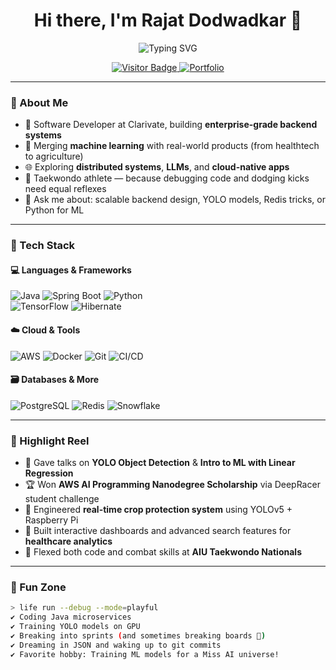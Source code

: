 <h1 align="center">Hi there, I'm Rajat Dodwadkar 👋</h1>

<p align="center">
  <img src="https://readme-typing-svg.herokuapp.com?font=Fira+Code&weight=600&size=22&pause=1000&color=36BCF7&width=550&lines=Backend+Engineer+%7C+ML+Practitioner+%7C+Cloud+Native+Dev+%7C+Tech+Speaker" alt="Typing SVG" />
</p>

<p align="center">
  <a href="https://github.com/RajatDodwadkar">
    <img src="https://visitor-badge.laobi.icu/badge?page_id=RajatDodwadkar" alt="Visitor Badge" />
  </a>
  <a href="https://rajatdodwadkar.github.io/">
    <img src="https://img.shields.io/badge/View-Portfolio-2ea44f?style=flat" alt="Portfolio" />
  </a>
</p>

---

### 🚀 About Me

- 💼 Software Developer at Clarivate, building **enterprise-grade backend systems**
- 🤖 Merging **machine learning** with real-world products (from healthtech to agriculture)
- 🌐 Exploring **distributed systems**, **LLMs**, and **cloud-native apps**
- 🥋 Taekwondo athlete — because debugging code and dodging kicks need equal reflexes
- 💬 Ask me about: scalable backend design, YOLO models, Redis tricks, or Python for ML

---

### 🧠 Tech Stack

#### 💻 Languages & Frameworks  
![Java](https://img.shields.io/badge/Java-ED8B00?style=flat-square&logo=openjdk&logoColor=white)
![Spring Boot](https://img.shields.io/badge/SpringBoot-6DB33F?style=flat-square&logo=spring-boot&logoColor=white)
![Python](https://img.shields.io/badge/Python-3776AB?style=flat-square&logo=python&logoColor=white)  
![TensorFlow](https://img.shields.io/badge/TensorFlow-FF6F00?style=flat-square&logo=tensorflow&logoColor=white)
![Hibernate](https://img.shields.io/badge/Hibernate-59666C?style=flat-square&logo=hibernate&logoColor=white)

#### ☁️ Cloud & Tools  
![AWS](https://img.shields.io/badge/AWS-232F3E?style=flat-square&logo=amazon-aws&logoColor=white)
![Docker](https://img.shields.io/badge/Docker-2496ED?style=flat-square&logo=docker&logoColor=white)
![Git](https://img.shields.io/badge/Git-F05032?style=flat-square&logo=git&logoColor=white)
![CI/CD](https://img.shields.io/badge/CI/CD-343a40?style=flat-square&logo=github-actions&logoColor=white)

#### 🗃 Databases & More  
![PostgreSQL](https://img.shields.io/badge/PostgreSQL-336791?style=flat-square&logo=postgresql&logoColor=white)
![Redis](https://img.shields.io/badge/Redis-DC382D?style=flat-square&logo=redis&logoColor=white)
![Snowflake](https://img.shields.io/badge/Snowflake-56B9EB?style=flat-square&logo=snowflake&logoColor=white)

---

### 🌟 Highlight Reel

- 🎤 Gave talks on **YOLO Object Detection** & **Intro to ML with Linear Regression**
- 🏆 Won **AWS AI Programming Nanodegree Scholarship** via DeepRacer student challenge
- 🔬 Engineered **real-time crop protection system** using YOLOv5 + Raspberry Pi
- 🏥 Built interactive dashboards and advanced search features for **healthcare analytics**
- 🥋 Flexed both code and combat skills at **AIU Taekwondo Nationals**

---

### 🎉 Fun Zone

```bash
> life run --debug --mode=playful
✔ Coding Java microservices
✔ Training YOLO models on GPU
✔ Breaking into sprints (and sometimes breaking boards 🥋)
✔ Dreaming in JSON and waking up to git commits
✔ Favorite hobby: Training ML models for a Miss AI universe!
